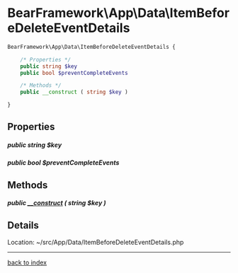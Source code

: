 # BearFramework\App\Data\ItemBeforeDeleteEventDetails

```php
BearFramework\App\Data\ItemBeforeDeleteEventDetails {

	/* Properties */
	public string $key
	public bool $preventCompleteEvents

	/* Methods */
	public __construct ( string $key )

}
```

## Properties

##### public string $key

##### public bool $preventCompleteEvents

## Methods

##### public [__construct](bearframework.app.data.itembeforedeleteeventdetails.__construct.method.md) ( string $key )

## Details

Location: ~/src/App/Data/ItemBeforeDeleteEventDetails.php

---

[back to index](index.md)

